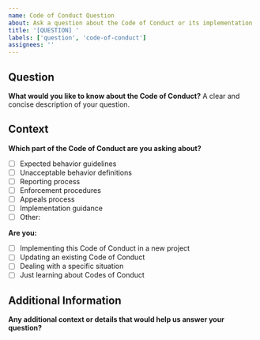 ```yaml
---
name: Code of Conduct Question
about: Ask a question about the Code of Conduct or its implementation
title: '[QUESTION] '
labels: ['question', 'code-of-conduct']
assignees: ''
---
```


## Question

**What would you like to know about the Code of Conduct?**
A clear and concise description of your question.

## Context

**Which part of the Code of Conduct are you asking about?**
- [ ] Expected behavior guidelines
- [ ] Unacceptable behavior definitions
- [ ] Reporting process
- [ ] Enforcement procedures
- [ ] Appeals process
- [ ] Implementation guidance
- [ ] Other: 

**Are you:**
- [ ] Implementing this Code of Conduct in a new project
- [ ] Updating an existing Code of Conduct
- [ ] Dealing with a specific situation
- [ ] Just learning about Codes of Conduct

## Additional Information

**Any additional context or details that would help us answer your question?**

